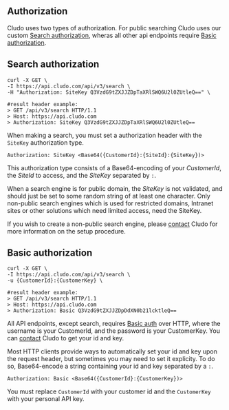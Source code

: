 ## Authorization

Cludo uses two types of authorization. For public searching Cludo uses our custom [Search authorization](#authorization_search), wheras all other api endpoints require [Basic authorization](#authorization_basic).





<h2 id="authorization_search">Search authorization</h2>

```shell
curl -X GET \
-I https://api.cludo.com/api/v3/search \
-H "Authorization: SiteKey Q3VzdG9tZXJJZDpTaXRlSWQ6U2l0ZUtleQ==" \

#result header example:
> GET /api/v3/search HTTP/1.1
> Host: https://api.cludo.com
> Authorization: SiteKey Q3VzdG9tZXJJZDpTaXRlSWQ6U2l0ZUtleQ==
```

When making a search, you must set a authorization header with the `SiteKey` authorization type.

`Authorization: SiteKey <Base64({CustomerId}:{SiteId}:{SiteKey})>`

This authorization type consists of a Base64-encoding of your *CustomerId*, the *SiteId* to access, and the *SiteKey* separated by `:`.

When a search engine is for public domain, the *SiteKey* is not validated, and should just be set to some random string of at least one character. Only non-public search engines which is used for restricted domains, Intranet sites or other solutions which need limited access, need the SiteKey. 

If you wish to create a non-public search engine, please [contact](https://www.cludo.com/en/contact/) Cludo for more information on the setup procedure.





<h2 id="authorization_basic">Basic authorization</h2>

```shell
curl -X GET \
-I https://api.cludo.com/api/v3/search \
-u {CustomerId}:{CustomerKey} \

#result header example:
> GET /api/v3/search HTTP/1.1
> Host: https://api.cludo.com
> Authorization: Basic Q3VzdG9tZXJJZDpDdXN0b21lcktleQ==
```

All API endpoints, except search, requires [Basic auth](http://en.wikipedia.org/wiki/Basic_access_authentication) over HTTP, where the username is your CustomerId, and the password is your CustomerKey. You can [contact](https://www.cludo.com/en/contact/) Cludo to get your id and key.

Most HTTP clients provide ways to automatically set your id and key upon the request header, but sometimes you may need to set it explicity. To do so, Base64-encode a string containing your id and key separated by a `:`.

`Authorization: Basic <Base64({CustomerId}:{CustomerKey})>`

<aside class="notice">
You must replace <code>CustomerId</code> with your customer id and the <code>CustomerKey</code> with your personal API key.
</aside>
